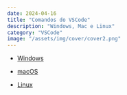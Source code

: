 ```yaml
---
date: 2024-04-16
title: "Comandos do VSCode"
description: "Windows, Mac e Linux"
category: "VSCode"
image: "/assets/img/cover/cover2.png"
---
```


- <a href="https://code.visualstudio.com/shortcuts/keyboard-shortcuts-windows.pdf" target="_blank" rel="nofollow, noreferrer,noopener,external">Windows</a>

- <a href="https://code.visualstudio.com/shortcuts/keyboard-shortcuts-macos.pdf" target="_blank" rel="nofollow, noreferrer,noopener,external">macOS</a>

- <a href="https://code.visualstudio.com/shortcuts/keyboard-shortcuts-linux.pdf" target="_blank" rel="nofollow, noreferrer,noopener,external">Linux</a>
